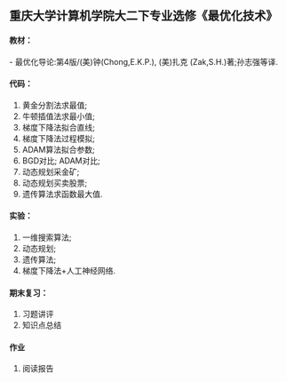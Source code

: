 ## 重庆大学计算机学院大二下专业选修《最优化技术》

#### 教材：
 \- 最优化导论:第4版/(美)钟(Chong,E.K.P.), (美)扎克 (Zak,S.H.)著;孙志强等译.

#### 代码：
 1. 黄金分割法求最值;
 2. 牛顿插值法求最小值;
 3. 梯度下降法拟合直线;
 4. 梯度下降法过程模拟;
 5. ADAM算法拟合参数;
 6. BGD对比;
    ADAM对比;
 7. 动态规划采金矿;
 8. 动态规划买卖股票;
 9. 遗传算法求函数最大值.

#### 实验：
 1. 一维搜索算法;
 2. 动态规划;
 3. 遗传算法;
 4. 梯度下降法+人工神经网络.

#### 期末复习：
 1. 习题讲评
 2. 知识点总结

#### 作业
 1. 阅读报告
